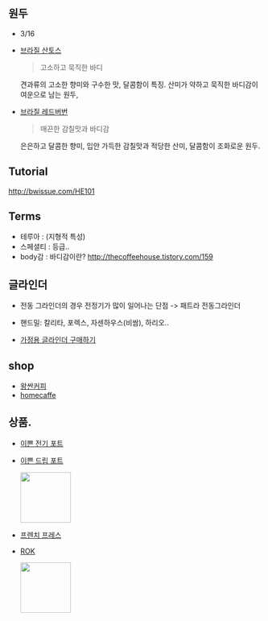
## 원두 

- 3/16 

- [브라질 산토스](http://www.wangssan.com/shop/goods/goods_view.php?&goodsno=29)


  > 고소하고 묵직한 바디 
  
  견과류의 고소한 향미와 구수한 맛, 달콤함이 특징. 산미가 약하고 묵직한 바디감이 여운으로 남는 원두,

- [브라질 레드버번](http://www.wangssan.com/shop/goods/goods_view.php?&goodsno=1105)

  > 매끈한 감칠맛과 바디감

   은은하고 달콤한 향미, 입안 가득한 감칠맛과 적당한 산미, 달콤함이 조화로운 원두.


## Tutorial 

http://bwissue.com/HE101


## Terms

- 테루아 : (지형적 특성)
- 스페셜티 : 등급..
- body감 : 바디감이란? http://thecoffeehouse.tistory.com/159


## 글라인더 

- 전동 그라인더의 경우 전정기가 많이 일어나는 단점 -> 패트라 전동그라인더

- 핸드밀: 칼리타, 포렉스, 자센하우스(비쌈), 하리오.. 

- [가정용 글라인더 구매하기](http://beansbins.cafe24.com/board/free/read.html?no=30740&board_no=5)


## shop

* [왕싼커피](http://www.wangssan.com/)
* [homecaffe](http://www.homecaffe.co.kr/)

## 상품. 

* [이쁜 전기 포트](http://www.earlyadopter.co.kr/89654)

* [이쁜 드립 포트](http://www.jkcoffee.kr/shop/goods/goods_view.php?goodsno=8898&category=011020)
  
  <img src="http://www.jkcoffee.kr/shop/data/goods/146405697079m0.jpg" height="100"/>

* [프렌치 프레스](http://beansbins.cafe24.com/product/detail.html?product_no=64&cate_no=102&display_group=1)


* [ROK](http://www.earlyadopter.co.kr/73991)

  <img src="http://d3qpgbf7vej5yf.cloudfront.net/wp-content/uploads/2016/05/ROK06.jpg" height="100"/>